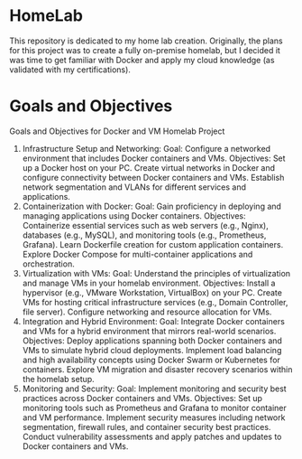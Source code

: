 # HomeLab
This repository is dedicated to my home lab creation. Originally, the plans for this project was to create a fully on-premise homelab, but I decided it was time to get familiar with Docker and apply my cloud knowledge (as validated with my certifications).

# Goals and Objectives
Goals and Objectives for Docker and VM Homelab Project
1. Infrastructure Setup and Networking:
Goal: Configure a networked environment that includes Docker containers and VMs.
Objectives:
Set up a Docker host on your PC.
Create virtual networks in Docker and configure connectivity between Docker containers and VMs.
Establish network segmentation and VLANs for different services and applications.
2. Containerization with Docker:
Goal: Gain proficiency in deploying and managing applications using Docker containers.
Objectives:
Containerize essential services such as web servers (e.g., Nginx), databases (e.g., MySQL), and monitoring tools (e.g., Prometheus, Grafana).
Learn Dockerfile creation for custom application containers.
Explore Docker Compose for multi-container applications and orchestration.
3. Virtualization with VMs:
Goal: Understand the principles of virtualization and manage VMs in your homelab environment.
Objectives:
Install a hypervisor (e.g., VMware Workstation, VirtualBox) on your PC.
Create VMs for hosting critical infrastructure services (e.g., Domain Controller, file server).
Configure networking and resource allocation for VMs.
4. Integration and Hybrid Environment:
Goal: Integrate Docker containers and VMs for a hybrid environment that mirrors real-world scenarios.
Objectives:
Deploy applications spanning both Docker containers and VMs to simulate hybrid cloud deployments.
Implement load balancing and high availability concepts using Docker Swarm or Kubernetes for containers.
Explore VM migration and disaster recovery scenarios within the homelab setup.
5. Monitoring and Security:
Goal: Implement monitoring and security best practices across Docker containers and VMs.
Objectives:
Set up monitoring tools such as Prometheus and Grafana to monitor container and VM performance.
Implement security measures including network segmentation, firewall rules, and container security best practices.
Conduct vulnerability assessments and apply patches and updates to Docker containers and VMs.
